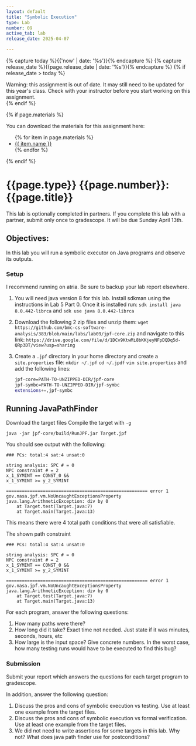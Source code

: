 ```yaml
---
layout: default
title: "Symbolic Execution"
type: Lab
number: 09
active_tab: lab
release_date: 2025-04-07

---
```


<!-- Check whether the assignment is ready to release -->
{% capture today %}{{'now' | date: '%s'}}{% endcapture %}
{% capture release_date %}{{page.release_date | date: '%s'}}{% endcapture %}
{% if release_date > today %} 
<div class="alert alert-danger">
Warning: this assignment is out of date.  It may still need to be updated for this year's class.  Check with your instructor before you start working on this assignment.
</div>
{% endif %}
<!-- End of check whether the assignment is up to date -->


<!-- Check whether the assignment is up to date -->
<!--{% capture this_year %}{{'now' | date: '%Y'}}{% endcapture %}
{% capture due_year %}{{page.due_date | date: '%Y'}}{% endcapture %}
{% if this_year != due_year %} 
<div class="alert alert-danger">
Warning: this assignment is out of date.  It may still need to be updated for this year's class.  Check with your instructor before you start working on this assignment.
</div>
{% endif %}-->
<!-- End of check whether the assignment is up to date -->



{% if page.materials %}
<div class="alert alert-info">
You can download the materials for this assignment here:
<ul>
{% for item in page.materials %}
<li><a href="{{item.url}}">{{ item.name }}</a></li>
{% endfor %}
</ul>

</div>
{% endif %}



{{page.type}} {{page.number}}: {{page.title}}
=============================================================
This lab is optionally completed in partners. If you complete this lab with a partner, submit only once to gradescope. It will be due Sunday April 13th. 

## Objectives:

In this lab you will run a symbolic executor on Java programs and observe its outputs. 

### Setup
I recommend running on atria. Be sure to backup your lab report elsewhere.

1. You will need java version 8 for this lab. Install sdkman using the instructions in Lab 5 Part 0. 
    Once it is installed run:
    `sdk install java 8.0.442-librca` and `sdk use java 8.0.442-librca`

2. Download the following 2 zip files and unzip them:
    `wget https://github.com/bmc-cs-software-analysis/383/blob/main/labs/lab09/jpf-core.zip` and
    navigate to this link: `https://drive.google.com/file/d/1DCv9KtwMi8bKKjeyNFpDQDq5d-QRp3DT/view?usp=sharing`    

3. Create a `.jpf` directory in your home directory and create a `site.properties` file:
    `mkdir ~/.jpf`
    `cd ~/.jpdf`
    `vim site.properties` and add the following lines:

    ```bash
    jpf-core=PATH-TO-UNZIPPED-DIR/jpf-core
    jpf-symbc=PATH-TO-UNZIPPED-DIR/jpf-symbc
    extensions+=,jpf-symbc
    ```


    

## Running JavaPathFinder

Download the target files
Compile the target with `-g`

`java -jar jpf-core/build/RunJPF.jar Target.jpf`

You should see output with the following:
```
### PCs: total:4 sat:4 unsat:0

string analysis: SPC # = 0
NPC constraint # = 2
x_1_SYMINT == CONST_0 &&
x_1_SYMINT >= y_2_SYMINT

====================================================== error 1
gov.nasa.jpf.vm.NoUncaughtExceptionsProperty
java.lang.ArithmeticException: div by 0
	at Target.test(Target.java:7)
	at Target.main(Target.java:13)
```

This means there were 4 total path conditions that were all satisfiable.

The shown path constraint
```
### PCs: total:4 sat:4 unsat:0

string analysis: SPC # = 0
NPC constraint # = 2
x_1_SYMINT == CONST_0 &&
x_1_SYMINT >= y_2_SYMINT

====================================================== error 1
gov.nasa.jpf.vm.NoUncaughtExceptionsProperty
java.lang.ArithmeticException: div by 0
	at Target.test(Target.java:7)
	at Target.main(Target.java:13)
```

For each program, answer the following questions:
1. How many paths were there? 
2. How long did it take? Exact time not needed. Just state if it was minutes, seconds, hours, etc
3. How large is the input space? Give concrete numbers. In the worst case, how many testing runs would have to be executed to find this bug? 

### Submission
Submit your report which answers the questions for each target program to gradescope. 

In addition, answer the following question:
1. Discuss the pros and cons of symbolic execution vs testing. Use at least one example from the target files.
2. Discuss the pros and cons of symbolic execution vs formal verification. Use at least one example from the target files.
3. We did not need to write assertions for some targets in this lab. Why not? What does java path finder use for postconditions?
